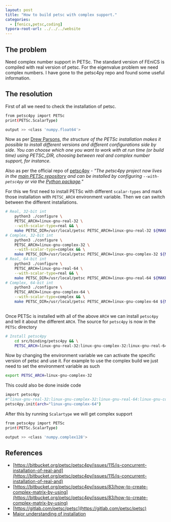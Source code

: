 ```yaml
---
layout: post
title: "How to build petsc with complex support."
categories: 
  - [fenics,petsc,coding]
typora-root-url: ../../../website
---
```


## The problem 

Need complex number support in PETSc. The standard version of FEniCS is compiled with real version of petsc. For the eigenvalue problem we need complex numbers. I have gone to the petsc4py repo and found some useful information. 

## The resolution

First of all we need to check the installation of petsc. 

```bash
from petsc4py import PETSc
print(PETSc.ScalarType)

output >> <class 'numpy.float64'>
```

Now as per [Drew Parsons](https://bitbucket.org/petsc/petsc4py/issues/115/is-concurrent-installation-of-real-and), *the structure of the PETSc installation makes it possible to install different versions and different configurations side by side. You can choose which one you want to work with at run time (or build time) using PETSC_DIR, choosing between real and complex number support, for instance.*

Also as per the official repo of [petsc4py](https://gitlab.com/petsc/petsc4py) - *"The petsc4py project now lives in the [main PETSc repository](https://gitlab.com/petsc/petsc) and can be installed by configuring `--with-petsc4py` or via the [Python package](https://pypi.org/project/petsc4py/)."* 

For this we first need to install PETSc with different `scalar-types` and mark those installation with `PETSC_ARCH` environment variable. Then we can switch between the different installations.

```bash
# Real, 32-bit int
    python3 ./configure \
    PETSC_ARCH=linux-gnu-real-32 \
    --with-scalar-type=real && \
    make PETSC_DIR=/usr/local/petsc PETSC_ARCH=linux-gnu-real-32 ${MAKEFLAGS} all && \
# Complex, 32-bit int
    python3 ./configure \
    PETSC_ARCH=linux-gnu-complex-32 \
    --with-scalar-type=complex && \
    make PETSC_DIR=/usr/local/petsc PETSC_ARCH=linux-gnu-complex-32 ${MAKEFLAGS} all && \
# Real, 64-bit int
    python3 ./configure \
    PETSC_ARCH=linux-gnu-real-64 \
    --with-scalar-type=real && \
    make PETSC_DIR=/usr/local/petsc PETSC_ARCH=linux-gnu-real-64 ${MAKEFLAGS} all && \
# Complex, 64-bit int
    python3 ./configure \
    PETSC_ARCH=linux-gnu-complex-64 \
    --with-scalar-type=complex && \
    make PETSC_DIR=/usr/local/petsc PETSC_ARCH=linux-gnu-complex-64 ${MAKEFLAGS} all && \
 
```

Once PETSc is installed with all of the above `ARCH` we can install `petsc4py` and tell it about the different `ARCH`. The source for `petsc4py` is now in the `PETSc` directory

```bash
# Install petsc4py
    cd src/binding/petsc4py && \
    PETSC_ARCH=linux-gnu-real-32:linux-gnu-complex-32:linux-gnu-real-64:linux-gnu-complex-64 pip3 install --no-cache-dir .
```

Now by changing the environment variable we can activate the specific version of petsc and use it. For example to use the complex build we just need to set the environment variable as such

```bash
export PETSC_ARCH=linux-gnu-complex-32
```

This could also be done inside code

```bash
import petsc4py
#"linux-gnu-real-32:linux-gnu-complex-32:linux-gnu-real-64:linux-gnu-complex-64"
petsc4py.init(arch="linux-gnu-complex-64")
```

After this by running `Scalartype` we will get complex support

```bash
from petsc4py import PETSc
print(PETSc.ScalarType)

output >> <class 'numpy.complex128'>
```





## References

- [https://bitbucket.org/petsc/petsc4py/issues/115/is-concurrent-installation-of-real-and](https://bitbucket.org/petsc/petsc4py/issues/115/is-concurrent-installation-of-real-and)
- [https://bitbucket.org/petsc/petsc4py/issues/83/how-to-create-complex-matrix-by-using](https://bitbucket.org/petsc/petsc4py/issues/83/how-to-create-complex-matrix-by-using)
- [https://gitlab.com/petsc/petsc](https://gitlab.com/petsc/petsc)
- [Major understanding of installation](https://github.com/FEniCS/dolfinx/blob/main/docker)

